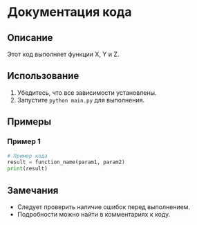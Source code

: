 # Документация кода

## Описание
Этот код выполняет функции X, Y и Z.

## Использование
1. Убедитесь, что все зависимости установлены.
2. Запустите `python main.py` для выполнения.

## Примеры
### Пример 1
```python
# Пример кода
result = function_name(param1, param2)
print(result)
```

## Замечания
- Следует проверить наличие ошибок перед выполнением.
- Подробности можно найти в комментариях к коду.